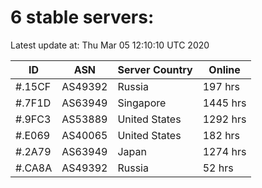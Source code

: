# 6 stable servers:

Latest update at: Thu Mar 05 12:10:10 UTC 2020

| ID | ASN | Server Country | Online |
| -- | --- | -------------- | ------ |
| #.15CF | AS49392 | Russia | 197 hrs |
| #.7F1D | AS63949 | Singapore | 1445 hrs |
| #.9FC3 | AS53889 | United States | 1292 hrs |
| #.E069 | AS40065 | United States | 182 hrs |
| #.2A79 | AS63949 | Japan | 1274 hrs |
| #.CA8A | AS49392 | Russia | 52 hrs |

